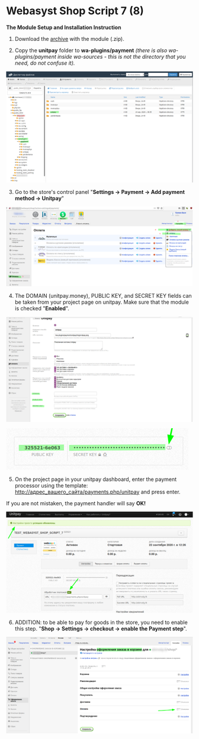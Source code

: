 # Webasyst Shop Script 7 \(8\)

**The Module Setup and Installation Instruction**

1. Download the [archive](https://github.com/unitpay/shopscript-module/releases/tag/v2.1.0) with the module \(.zip\).

2. Copy the **unitpay** folder to **wa-plugins/payment** _\(there is also wa-plugins/payment inside wa-sources - this is not the directory that you need, do not confuse it\)._

![](../../.gitbook/assets/image4.png)

3. Go to the store's control panel "**Settings → Payment → Add payment method → Unitpay**"

![](../../.gitbook/assets/1321.png)

4. The DOMAIN \(unitpay.money\), PUBLIC KEY, and SECRET KEY fields can be taken from your project page on unitpay. Make sure that the module is checked "**Enabled**".

![](../../.gitbook/assets/image5.png)

![](../../.gitbook/assets/12312.png)

5. On the project page in your unitpay dashboard, enter the payment processor using the template:[   
http://адрес\_вашего\_сайта/payments.php/unitpay](http://xn--__-6kcbbakjfkd5c8cvaqht4h/payments.php/unitpay) and press enter. 

If you are not mistaken, the payment handler will say **OK!**

![](../../.gitbook/assets/214124.png)

6. ADDITION: to be able to pay for goods in the store, you need to enable this step. "**Shop → Settings → checkout → enable the Payment step**".

![](../../.gitbook/assets/234234.png)

